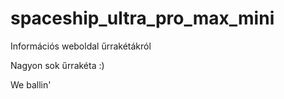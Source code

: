 # spaceship_ultra_pro_max_mini
Információs weboldal űrrakétákról

Nagyon sok űrrakéta :)

We ballin'
